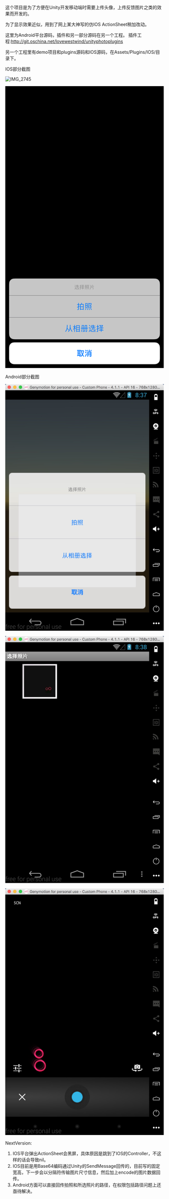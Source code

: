 这个项目是为了方便在Unity开发移动端时需要上传头像，上传反馈图片之类的效果而开发的。

为了显示效果近似，用到了网上某大神写的仿IOS ActionSheet稍加改动。

这里为Android平台源码，插件和另一部分源码在另一个工程。
插件工程:http://git.oschina.net/lovewestwind/unityphotoplugins

另一个工程里有demo项目和plugins源码和IOS源码，在Assets/Plugins/IOS/目录下。

IOS部分截图

![IMG_2745](doc/IMG_2746.PNG)

![IMG_2745](doc/IMG_2745.PNG)

Android部分截图

![android1](doc/android1.jpg)

![android2](doc/android2.png)

![android3](doc/android3.png)

NextVersion:

1. IOS平台弹出ActionSheet会黑屏，具体原因是跳到了IOS的Controller，不这样的话会导致nil。
2. IOS目前是用Base64编码通过Unity的SendMessage回传的，目前写的固定宽高，下一步会以分隔符传输图片尺寸信息，然后加上encode的图片数据回传。
3. Android方面可以直接回传拍照和所选照片的路径，在权限包括路径问题上还亟待解决。

